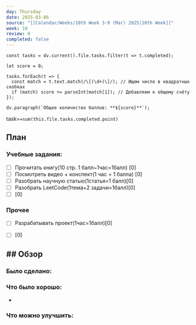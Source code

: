 ```yaml
---
day: Thursday
date: 2025-03-06
source: "[[Calendar/Weeks/10th Week 3-9 (Mar) 2025|10th Week]]"
week: 10
review: 0
completed: false
---
```

```dataviewjs
const tasks = dv.current().file.tasks.filter(t => t.completed);

let score = 0;

tasks.forEach(t => {
  const match = t.text.match(/\[(\d+)\]/); // Ищем число в квадратных скобках
  if (match) score += parseInt(match[1]); // Добавляем к общему счёту
});

dv.paragraph(`Общее количество баллов: **${score}**`);

```
task=`=sum(this.file.tasks.completed.point)`
## План

### Учебные задания:
- [ ] Прочитать книгу(10 стр. 1 балл~1час=1балл) [0]
- [ ] Посмотреть видео + конспект(1 час = 1 балла) [0]
- [ ] Разобрать научную статью(1статья=1 балл)[0]
- [ ] Разобрать LeetCode(1тема+2 задачи=1балл)[0]
- [ ] [0]
### Прочее
- [ ] Разрабатывать проект(1час=1балл)[0]
- [ ] [0]


## ## Обзор

### Было сделано:






### Что было хорошо:
 - 



### Что можно улучшить:
